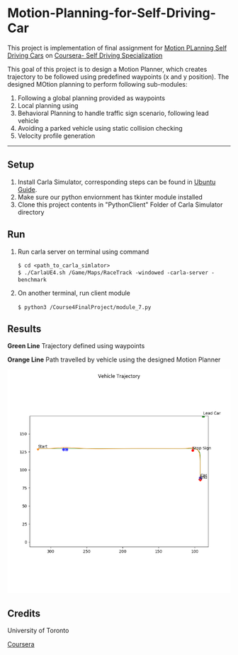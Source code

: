 # Motion-Planning-for-Self-Driving-Car


This project is implementation of final assignment for [Motion PLanning Self Driving Cars](https://www.coursera.org/learn/motion-planning-self-driving-cars) on [Coursera- Self Driving Specialization](https://www.coursera.org/specializations/self-driving-cars)


This goal of this project is to design a Motion Planner, which creates trajectory to be followed using predefined waypoints (x and y position). The designed MOtion planning to perform following sub-modules: 

1) Following a global planning provided as waypoints 
2) Local planning using 
3) Behavioral Planning to handle traffic sign scenario, following lead vehicle
4) Avoiding a parked vehicle using static collision checking
5) Velocity profile generation 

-----

## Setup


1. Install Carla Simulator, corresponding steps can be found in [Ubuntu Guide](.../blob/master/CARLA-Setup-Guide-_Ubuntu_.pdf).
2. Make sure our python enviornment has tkinter module installed
3. Clone this project contents in "PythonClient" Folder of Carla Simulator directory

## Run

1. Run carla server on terminal using command 

	```
	$ cd <path_to_carla_simlator>
	$ ./CarlaUE4.sh /Game/Maps/RaceTrack -windowed -carla-server -benchmark 
	```
2. On another terminal, run client module 

	```$ python3 /Course4FinalProject/module_7.py```

## Results


<b>Green Line</b> Trajectory defined using waypoints

<b>Orange Line</b> Path travelled by vehicle using the designed Motion Planner

![alt_text](https://github.com/kar-ab/Motion-Planning-for-Self-Driving-Car//blob/main/Course4FinalProject/controller_output/trajectory.png?raw=true)

## Credits

University of Toronto

[Coursera](https://www.coursera.org/)
